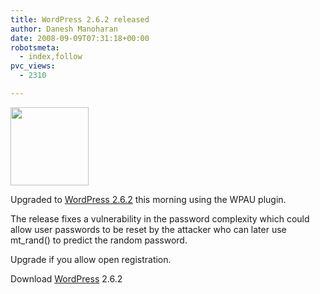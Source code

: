 ```yaml
---
title: WordPress 2.6.2 released
author: Danesh Manoharan
date: 2008-09-09T07:31:18+00:00
robotsmeta:
  - index,follow
pvc_views:
  - 2310

---
```

[<img loading="lazy" class="alignnone size-medium wp-image-781" title="WordPress" src="/wp-content/uploads/2008/08/wordpresslogo.jpg" alt="" width="125" height="125" />][1]

Upgraded to [WordPress 2.6.2][2] this morning using the WPAU plugin.

The release fixes a vulnerability in the password complexity which could allow user passwords to be reset by the attacker who can later use mt_rand() to predict the random password.

Upgrade if you allow open registration.

Download [WordPress][3] 2.6.2

 [1]: /wp-content/uploads/2008/08/wordpresslogo.jpg
 [2]: http://wordpress.org/development/2008/09/wordpress-262/
 [3]: http://wordpress.org/download/